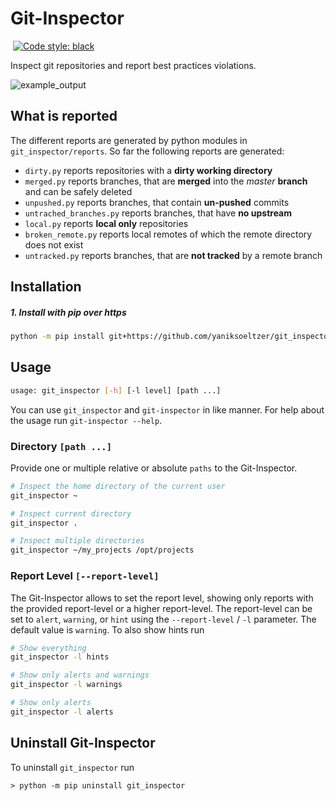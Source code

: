 # Git-Inspector

[![<yaniksoeltzer>](https://circleci.com/gh/yaniksoeltzer/git_inspector.svg?style=shield)](https://circleci.com/gh/yaniksoeltzer/git_inspector)
[![Code style: black](https://img.shields.io/badge/code%20style-black-000000.svg)](https://github.com/psf/black)

Inspect git repositories and report best practices violations.

![example_output](documentation/output.gif)

## What is reported
The different reports are generated by python modules in `git_inspector/reports`.
So far the following reports are generated:
* `dirty.py` reports repositories with a **dirty working directory**
* `merged.py` reports branches, that are **merged** into the *master* **branch** and can be safely deleted
* `unpushed.py` reports branches, that contain **un-pushed** commits
* `untrached_branches.py` reports branches, that have **no upstream**
* `local.py` reports **local only** repositories
* `broken_remote.py` reports local remotes of which the remote directory does not exist  
* `untracked.py` reports branches, that are **not tracked** by a remote branch

## Installation

##### 1. Install with pip over https
```bash
python -m pip install git+https://github.com/yaniksoeltzer/git_inspector
```



## Usage
```bash
usage: git_inspector [-h] [-l level] [path ...]
```

You can use `git_inspector` and `git-inspector` in like manner.
For help about the usage run `git-inspector --help`.

### Directory `[path ...]`

Provide one or multiple relative or absolute `paths` to the Git-Inspector.
```bash
# Inspect the home directory of the current user
git_inspector ~

# Inspect current directory
git_inspector .

# Inspect multiple directories
git_inspector ~/my_projects /opt/projects
```



### Report Level `[--report-level]`
The Git-Inspector allows to set the report level, showing only reports with the provided report-level or 
a higher report-level. The report-level can be set to `alert`, `warning`, or `hint` using the `--report-level` / `-l` parameter.
The default value is `warning`.
To also show hints run 
```bash
# Show everything
git_inspector -l hints

# Show only alerts and warnings
git_inspector -l warnings

# Show only alerts
git_inspector -l alerts
```


## Uninstall Git-Inspector
To uninstall `git_inspector` run 
```
> python -m pip uninstall git_inspector
```
